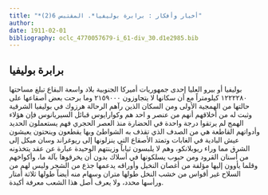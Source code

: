 ```yaml
---
title: "*أخبار وأفكار : برابرة بوليفيا*. المقتبس 6(2)"
author: 
date: 1911-02-01
bibliography: oclc_4770057679-i_61-div_30.d1e2985.bib
---
```




##  برابرة  بوليفيا 


 بوليفيا  أو  بيرو  العليا  إحدى  جمهوريات أميركا الجنوبية بلاد واسعة البقاع تبلغ مساحتها  ١٢٢٢٢٨٠  كيلومتراً مع أن سكانها لا يتجاوزون  ٢١٥٩٠٠٠  وما برحت بعض أصقاعها على حالتها من الهمجية الأولى ومن السكان الذين رآهم الرحالة هرزوك في بوليفيا الشرقية وثبت له من أخلاقهم أنهم من عنصر و  احد  هم وكوارايوس قبائل السيريانوس فإن هؤلاء الهمج لم يرتقوا درجة واحدة في الحضارة منذ العصر الحجري فهم يستعملون   الحديد   وأدواتهم القاطعة هي من الصدف الذي تقذف به الشواطئ وبها يقطعون وينحتون يعيشون عيش البادية في الغابات وتمتد الأصقاع التي ينزلونها إلى ريوغراند وسان ميكل إلى الشرق مما وراء ريوبلانكو، وهم لا يلبسون ثياباً وزينتهم الوحيدة عبارة عن عقد يتخذونه من أسنان القرود ومن حبوب يسلكونها في أسلاك بدون أن يخرقوها بآلة ما، وأكواخهم وقلما يأوون إليها مؤلفة من أغصان النخيل وأوراقه يدعمها جذع من الشجر وليس لهم من السلاح غير أقواس من خشب النخل طولها متران وسهام منه أيضاً طولها  ثلاثة  أمتار ورأسها محدد، ولا يعرف أصل هذا الشعب معرفة أكيدة. 
